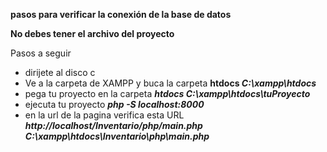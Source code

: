 **pasos para  verificar la conexión de la base de datos**







**No debes tener el archivo del proyecto** 



Pasos a seguir



* dirijete al disco c
* Ve a la carpeta de XAMPP y buca la carpeta **htdocs *C:\\xampp\\htdocs***
* pega tu proyecto en la carpeta ***htdocs C:\\xampp\\htdocs\\tuProyecto***
* ejecuta tu proyecto ***php -S localhost:8000***
* en la url de la pagina verifica esta URL ***http://localhost/Inventario/php/main.php***  ***C:\\xampp\\htdocs\\Inventario\\php\\main.php*** 





